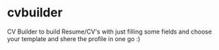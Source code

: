 # cvbuilder
CV Builder to build Resume/CV's with just filling some fields and choose your template and shere the profile in one go :)
